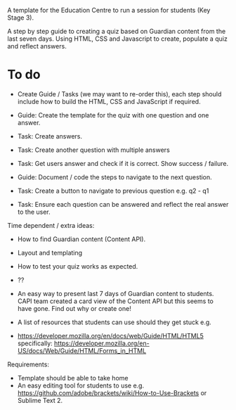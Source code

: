 
A template for the Education Centre to run a session for students (Key Stage 3).


A step by step guide to creating a quiz based on Guardian content from the last seven days.
Using HTML, CSS and Javascript to create, populate a quiz and reflect answers.

To do
=====

- Create Guide / Tasks (we may want to re-order this), each step should include how to 
build the HTML, CSS and JavaScript if required.

- Guide: Create the template for the quiz with one question and one answer.
- Task: Create answers.
- Task: Create another question with multiple answers 
- Task: Get users answer and check if it is correct. Show success / failure.

- Guide: Document / code the steps to navigate to the next question.
- Task: Create a button to navigate to previous question e.g. q2 - q1
- Task: Ensure each question can be answered and reflect the real answer to the user. 

Time dependent / extra ideas:
- How to find Guardian content (Content API).
- Layout and templating
- How to test your quiz works as expected.
- ??

- An easy way to present last 7 days of Guardian content to students. CAPI team created a card view of 
the Content API but this seems to have gone. Find out why or create one!

- A list of resources that students can use should they get stuck e.g.
- https://developer.mozilla.org/en/docs/web/Guide/HTML/HTML5 specifically: https://developer.mozilla.org/en-US/docs/Web/Guide/HTML/Forms_in_HTML

Requirements:
- Template should be able to take home
- An easy editing tool for students to use e.g. https://github.com/adobe/brackets/wiki/How-to-Use-Brackets or Sublime Text 2.
